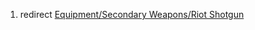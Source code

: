 1.  redirect [Equipment/Secondary Weapons/Riot
    Shotgun](Equipment/Secondary_Weapons/Riot_Shotgun "wikilink")